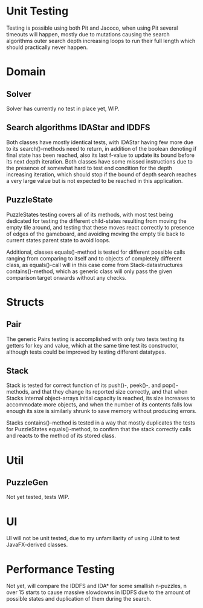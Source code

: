 Unit Testing
============

Testing is possible using both Pit and Jacoco, when using Pit several timeouts will happen, mostly due to mutations causing the search algorithms outer search depth increasing loops to run their full length which should practically never happen.

Domain
======

Solver
------

Solver has currently no test in place yet, WIP.

Search algorithms IDAStar and IDDFS
-----------------------------------

Both classes have mostly identical tests, with IDAStar having few more due to its search()-methods need to return, in addition of the boolean denoting if final state has been reached, also its last f-value to update its bound before its next depth iteration. Both classes have some missed instructions due to the presence of somewhat hard to test end condition for the depth increasing iteration, which should stop if the bound of depth search reaches a very large value but is not expected to be reached in this application.

PuzzleState
-----------

PuzzleStates testing covers all of its methods, with most test being dedicated for testing the different child-states resulting from moving the empty tile around, and testing that these moves react correctly to presence of edges of the gameboard, and avoiding moving the empty tile back to current states parent state to avoid loops.

Additional, classes equals()-method is tested for different possible calls ranging from comparing to itself and to objects of completely different class, as equals()-call will in this case come from Stack-datastructures contains()-method, which as generic class will only pass the given comparison target onwards without any checks.

Structs
=======

Pair
----

The generic Pairs testing is accomplished with only two tests testing its getters for key and value, which at the same time test its constructor, although tests could be improved by testing different datatypes.

Stack
-----

Stack is tested for correct function of its push()-, peek()-, and pop()-methods, and that they change its reported size correctly, and that when Stacks internal object-arrays initial capacity is reached, its size increases to accommodate more objects, and when the number of its contents falls low enough its size is similarly shrunk to save memory without producing errors.

Stacks contains()-method is tested in a way that mostly duplicates the tests for PuzzleStates equals()-method, to confirm that the stack correctly calls and reacts to the method of its stored class.

Util
====

PuzzleGen
---------

Not yet tested, tests WIP.

UI
==

UI will not be unit tested, due to my unfamiliarity of using JUnit to test JavaFX-derived classes.

Performance Testing
===================

Not yet, will compare the IDDFS and IDA* for some smallish n-puzzles, n over 15 starts to cause massive slowdowns in IDDFS due to the amount of possible states and duplication of them during the search.
